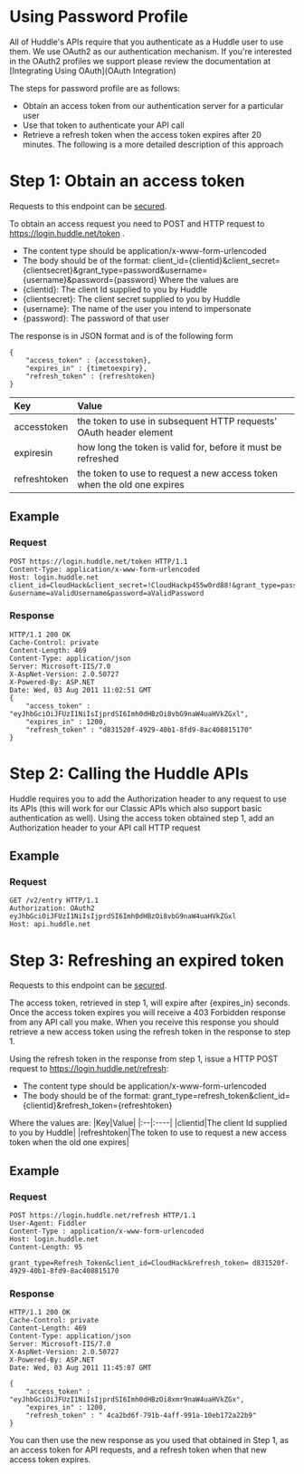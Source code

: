

# Using Password Profile #
All of Huddle's APIs require that you authenticate as a Huddle user to use them. We use OAuth2 as our authentication mechanism. If you're interested in the OAuth2 profiles we support please review the documentation at [Integrating Using OAuth](OAuth Integration)

The steps for password profile are as follows:

  * Obtain an access token from our authentication server for a particular user
  * Use that token to authenticate your API call
  * Retrieve a refresh token when the access token expires after 20 minutes.
The following is a more detailed description of this approach

# Step 1: Obtain an access token #

Requests to this endpoint can be [secured](OauthIntegration#Securing_requests).

To obtain an access request you need to POST and HTTP request to  https://login.huddle.net/token .

  * The content type should be application/x-www-form-urlencoded
  * The body should be of the format:  client\_id={clientid}&client\_secret={clientsecret}&grant\_type=password&username={username}&password={password}
Where the values are
  * {clientid}: The client Id supplied to you by Huddle
  * {clientsecret}: The client secret supplied to you by Huddle
  * {username}: The name of the user you intend to impersonate
  * {password}: The password of that user

The response is in JSON format and is of the following form
```
{ 
    "access_token" : {accesstoken},
    "expires_in" : {timetoexpiry},
    "refresh_token" : {refreshtoken}
}
```

|Key|Value|
|:--|:----|
|accesstoken|the token to use in subsequent HTTP requests’ OAuth header element|
|expiresin| how long the token is valid for, before it must be refreshed|
|refreshtoken| the token to use to request a new access token when the old one expires|

## Example ##
### Request ###
```
POST https://login.huddle.net/token HTTP/1.1
Content-Type: application/x-www-form-urlencoded
Host: login.huddle.net
client_id=CloudHack&client_secret=!CloudHackp455w0rd88!&grant_type=password &username=aValidUsername&password=aValidPassword 
```

### Response ###
```
HTTP/1.1 200 OK
Cache-Control: private
Content-Length: 469
Content-Type: application/json
Server: Microsoft-IIS/7.0
X-AspNet-Version: 2.0.50727
X-Powered-By: ASP.NET
Date: Wed, 03 Aug 2011 11:02:51 GMT
{ 
    "access_token" : "eyJhbGciOiJFUzI1NiIsIjprdSI6Imh0dHBzOi8vbG9naW4uaHVkZGxl",
    "expires_in" : 1200,
    "refresh_token" : "d831520f-4929-40b1-8fd9-8ac408815170"
}
```

# Step 2: Calling the Huddle APIs #
Huddle requires you to add the Authorization header to any request to use its APIs (this will work for our Classic APIs which also support basic authentication as well). Using the access token obtained step 1, add an Authorization header to your API call HTTP request

## Example ##
### Request ###
```
GET /v2/entry HTTP/1.1 
Authorization: OAuth2 eyJhbGciOiJFUzI1NiIsIjprdSI6Imh0dHBzOi8vbG9naW4uaHVkZGxl
Host: api.huddle.net 
```

# Step 3: Refreshing an expired token #

Requests to this endpoint can be [secured](OauthIntegration#Securing_requests).

The access token, retrieved in step 1, will expire after {expires\_in} seconds. Once the access token expires you will receive a 403 Forbidden response from any API call you make. When you receive this response you should retrieve a new access token using the refresh token in the response to step 1.

Using the refresh token in the response from step 1, issue a HTTP POST request to https://login.huddle.net/refresh:

  * The content type should be application/x-www-form-urlencoded
  * The body should be of the format:  grant\_type=refresh\_token&client\_id={clientid}&refresh\_token={refreshtoken}

Where the values are:
|Key|Value|
|:--|:----|
|clientid|The client Id supplied to you by Huddle|
|refreshtoken|The token to use to request a new access token when the old one expires|

## Example ##
### Request ###
```
POST https://login.huddle.net/refresh HTTP/1.1
User-Agent: Fiddler
Content-Type : application/x-www-form-urlencoded
Host: login.huddle.net
Content-Length: 95

grant_type=Refresh_Token&client_id=CloudHack&refresh_token= d831520f-4929-40b1-8fd9-8ac408815170
```

### Response ###
```
HTTP/1.1 200 OK
Cache-Control: private
Content-Length: 469
Content-Type: application/json
Server: Microsoft-IIS/7.0
X-AspNet-Version: 2.0.50727
X-Powered-By: ASP.NET
Date: Wed, 03 Aug 2011 11:45:07 GMT

{ 
    "access_token" : "eyJhbGciOiJFUzI1NiIsIjprdSI6Imh0dHBzOi8xmr9naW4uaHVkZGx",
    "expires_in" : 1200,
    "refresh_token" : " 4ca2bd6f-791b-4aff-991a-10eb172a22b9"
}
```

You can then use the new response as you used that obtained in Step 1, as an access token for API requests, and a refresh token when that new access token expires.
